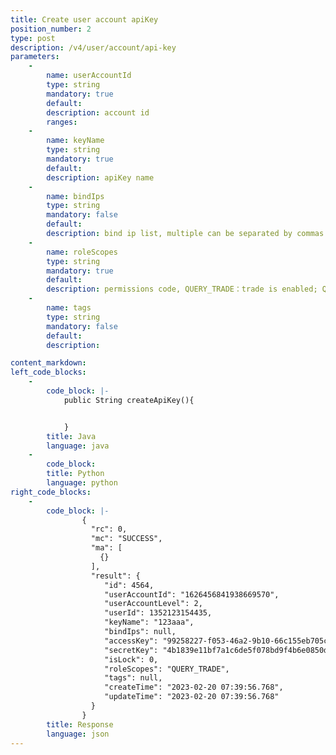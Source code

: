 ```yaml
---
title: Create user account apiKey
position_number: 2
type: post
description: /v4/user/account/api-key
parameters:
    -
        name: userAccountId
        type: string
        mandatory: true
        default:
        description: account id
        ranges:
    -
        name: keyName
        type: string
        mandatory: true
        default:
        description: apiKey name
    -
        name: bindIps
        type: string
        mandatory: false
        default:
        description: bind ip list, multiple can be separated by commas
    -
        name: roleScopes
        type: string
        mandatory: true
        default:
        description: permissions code, QUERY_TRADE：trade is enabled; QUERY_NO_TRADE：trade is not enabled
    -
        name: tags
        type: string
        mandatory: false
        default:
        description:

content_markdown:
left_code_blocks:
    -
        code_block: |-
            public String createApiKey(){


            }
        title: Java
        language: java
    -
        code_block:
        title: Python
        language: python
right_code_blocks:
    -
        code_block: |-
                {
                  "rc": 0,
                  "mc": "SUCCESS",
                  "ma": [
                    {}
                  ],
                  "result": {
                     "id": 4564,                                             //apiKey id
                     "userAccountId": "1626456841938669570",                 //account id
                     "userAccountLevel": 2,                                  //account level: 1-master account; 2-sub account
                     "userId": 1352123154435,                                //user id
                     "keyName": "123aaa",                                    //apiKey name
                     "bindIps": null,                                        //bind ip list
                     "accessKey": "99258227-f053-46a2-9b10-66c155eb705c",    //encryption key
                     "secretKey": "4b1839e11bf7a1c6de5f078bd9f4b6e0850da3cf",//encryption string
                     "isLock": 0,                                            //isLock: 0-apiKey is not locked；1-apiKey is locked
                     "roleScopes": "QUERY_TRADE",                            //permissions code: QUERY_TRADE: trade is enabled; QUERY_NO_TRADE: trade is not enabled
                     "tags": null,                                           //tags
                     "createTime": "2023-02-20 07:39:56.768",                //apiKey create time
                     "updateTime": "2023-02-20 07:39:56.768"                 //apiKey update time
                  }
                }
        title: Response
        language: json
---
```

